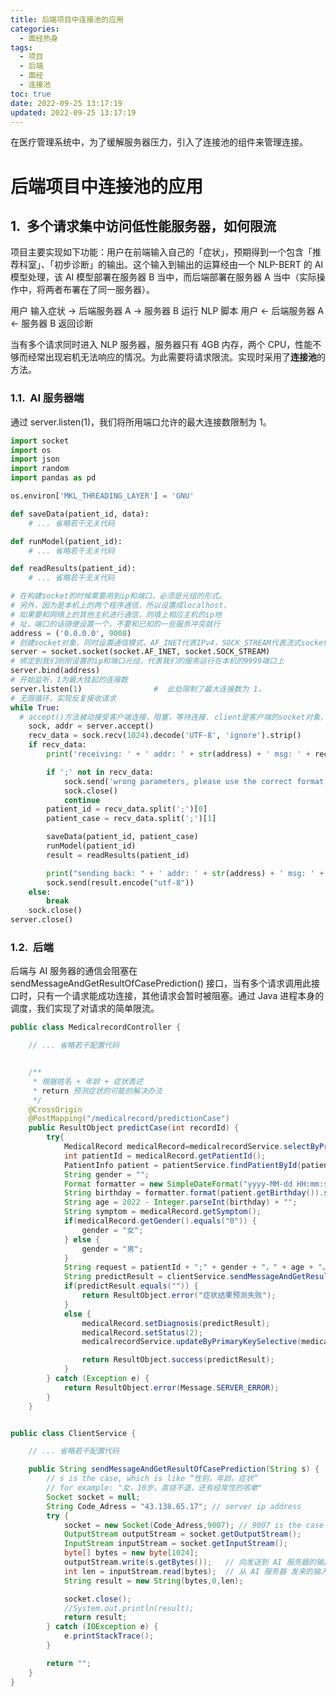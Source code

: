```yaml
---
title: 后端项目中连接池的应用
categories:
  - 面经热身
tags:
  - 项目
  - 后端
  - 面经
  - 连接池
toc: true
date: 2022-09-25 13:17:19
updated: 2022-09-25 13:17:19
---
```


[//]: # "下一行开始到<!--more-->为引文部分，引文会显示在预览中"
在医疗管理系统中，为了缓解服务器压力，引入了连接池的组件来管理连接。
<!--more-->
<script id="__bs_script__">//<![CDATA[
    document.write("<script async src='http://HOST:3000/browser-sync/browser-sync-client.js?v=2.26.14'><\/script>".replace("HOST", location.hostname));
//]]></script>

[//]: # "下一行开始为正文"
# 后端项目中连接池的应用

## 多个请求集中访问低性能服务器，如何限流
项目主要实现如下功能：用户在前端输入自己的「症状」，预期得到一个包含「推荐科室」、「初步诊断」的输出。这个输入到输出的运算经由一个 NLP-BERT 的 AI 模型处理，该 AI 模型部署在服务器 B 当中，而后端部署在服务器 A 当中（实际操作中，将两者布署在了同一服务器）。

用户 输入症状 -> 后端服务器 A -> 服务器 B 运行 NLP 脚本
        用户 <- 后端服务器 A <- 服务器 B 返回诊断

当有多个请求同时进入 NLP 服务器，服务器只有 4GB 内存，两个 CPU，性能不够而经常出现宕机无法响应的情况。为此需要将请求限流。实现时采用了**连接池**的方法。

### AI 服务器端

通过 server.listen(1)，我们将所用端口允许的最大连接数限制为 1。

```python
import socket
import os
import json
import random
import pandas as pd

os.environ['MKL_THREADING_LAYER'] = 'GNU'

def saveData(patient_id, data):
    # ... 省略若干无关代码

def runModel(patient_id):
    # ... 省略若干无关代码

def readResults(patient_id):
    # ... 省略若干无关代码

# 在构建socket的时候需要用到ip和端口，必须是元组的形式。
# 另外，因为是本机上的两个程序通信，所以设置成localhost，
# 如果要和网络上的其他主机进行通信，则填上相应主机的ip地
# 址，端口的话随便设置一个，不要和已知的一些服务冲突就行
address = ('0.0.0.0', 9008)
# 创建socket对象，同时设置通信模式，AF_INET代表IPv4，SOCK_STREAM代表流式socket，使用的是tcp协议
server = socket.socket(socket.AF_INET, socket.SOCK_STREAM)
# 绑定到我们刚刚设置的ip和端口元组，代表我们的服务运行在本机的9999端口上
server.bind(address)
# 开始监听，1为最大挂起的连接数
server.listen(1)                #  此处限制了最大连接数为 1，
# 无限循环，实现反复接收请求
while True:
  # accept()方法被动接受客户端连接，阻塞，等待连接. client是客户端的socket对象，可以实现消息的接收和发送，addr表示客户端的地址
    sock, addr = server.accept()
    recv_data = sock.recv(1024).decode('UTF-8', 'ignore').strip()
    if recv_data:
        print('receiving: ' + ' addr: ' + str(address) + ' msg: ' + recv_data)

        if ';' not in recv_data:
            sock.send('wrong parameters, please use the correct format'.encode('utf-8'))
            sock.close()
            continue
        patient_id = recv_data.split(';')[0]
        patient_case = recv_data.split(';')[1]

        saveData(patient_id, patient_case)
        runModel(patient_id)
        result = readResults(patient_id)

        print("sending back: " + ' addr: ' + str(address) + ' msg: ' + result)
        sock.send(result.encode("utf-8"))
    else:
        break
    sock.close()
server.close()
```

### 后端

后端与 AI 服务器的通信会阻塞在 
sendMessageAndGetResultOfCasePrediction() 接口，当有多个请求调用此接口时，只有一个请求能成功连接，其他请求会暂时被阻塞。通过 Java 进程本身的调度，我们实现了对请求的简单限流。

```java
public class MedicalrecordController {

    // ... 省略若干配置代码


    /**
     * 根据姓名 + 年龄 + 症状表述
     * return 预测症状的可能的解决办法
     */
    @CrossOrigin
    @PostMapping("/medicalrecord/predictionCase")
    public ResultObject predictCase(int recordId) {
        try{
            MedicalRecord medicalRecord=medicalrecordService.selectByPrimaryKey(recordId);
            int patientId = medicalRecord.getPatientId();
            PatientInfo patient = patientService.findPatientById(patientId);
            String gender = "";
            Format formatter = new SimpleDateFormat("yyyy-MM-dd HH:mm:ss");
            String birthday = formatter.format(patient.getBirthday()).split("-")[0];
            String age = 2022 - Integer.parseInt(birthday) + "";
            String symptom = medicalRecord.getSymptom();
            if(medicalRecord.getGender().equals("0")) {
                gender = "女";
            } else {
                gender = "男";
            }
            String request = patientId + ";" + gender + "，" + age + "。" + symptom;
            String predictResult = clientService.sendMessageAndGetResultOfCasePrediction(request);    // 后端与 NLP 服务器的通信，当有多个请求调用此接口时，只有一个请求能成功连接，其他请求会暂时被阻塞。通过 Java 进程本身的调度，我们实现了对请求的简单限流。
            if(predictResult.equals("")) {
                return ResultObject.error("症状结果预测失败");
            }
            else {
                medicalRecord.setDiagnosis(predictResult);
                medicalRecord.setStatus(2);
                medicalrecordService.updateByPrimaryKeySelective(medicalRecord);

                return ResultObject.success(predictResult);
            }
        } catch (Exception e) {
            return ResultObject.error(Message.SERVER_ERROR);
        }
    }


public class ClientService {

    // ... 省略若干配置代码

    public String sendMessageAndGetResultOfCasePrediction(String s) {
        // s is the case, which is like “性别，年龄。症状”
        // for example: "女，10岁。高烧不退，还有经常性的咳嗽"
        Socket socket = null;
        String Code_Adress = "43.138.65.17"; // server ip address
        try {
            socket = new Socket(Code_Adress,9007); // 9007 is the case prediction port
            OutputStream outputStream = socket.getOutputStream();   
            InputStream inputStream = socket.getInputStream();
            byte[] bytes = new byte[1024];
            outputStream.write(s.getBytes());   // 向发送到 AI 服务器的输出流当中写入症状
            int len = inputStream.read(bytes);  // 从 AI 服务器 发来的输入流接受数据
            String result = new String(bytes,0,len);

            socket.close();
            //System.out.println(result);
            return result;
        } catch (IOException e) {
            e.printStackTrace();
        }

        return "";
    }
}
```



<style type="text/css">
    h1 { counter-reset: h2counter; }
    h2 { counter-reset: h3counter; }
    h3 { counter-reset: h4counter; }
    h4 { counter-reset: h5counter; }
    h5 { counter-reset: h6counter; }
    h6 { }
    h2:before {
      counter-increment: h2counter;
      content: counter(h2counter) ".\0000a0\0000a0";
    }
    h3:before {
      counter-increment: h3counter;
      content: counter(h2counter) "."
                counter(h3counter) ".\0000a0\0000a0";
    }
    h4:before {
      counter-increment: h4counter;
      content: counter(h2counter) "."
                counter(h3counter) "."
                counter(h4counter) ".\0000a0\0000a0";
    }
    h5:before {
      counter-increment: h5counter;
      content: counter(h2counter) "."
                counter(h3counter) "."
                counter(h4counter) "."
                counter(h5counter) ".\0000a0\0000a0";
    }
    h6:before {
      counter-increment: h6counter;
      content: counter(h2counter) "."
                counter(h3counter) "."
                counter(h4counter) "."
                counter(h5counter) "."
                counter(h6counter) ".\0000a0\0000a0";
    }
</style>